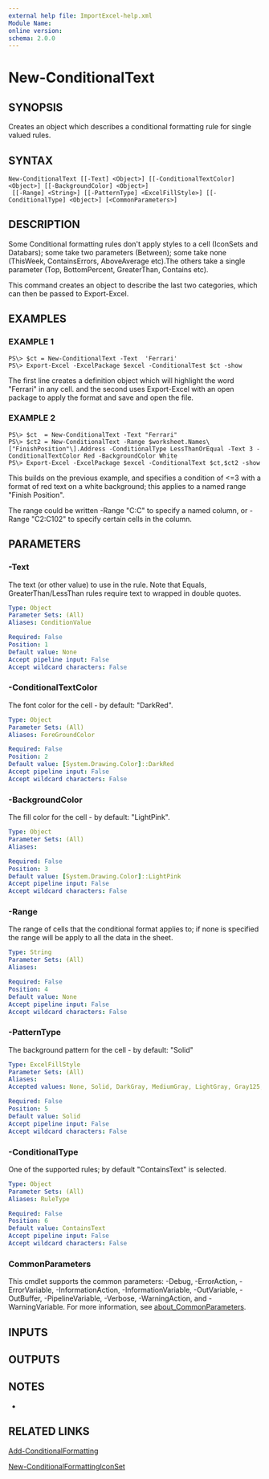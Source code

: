 ```yaml
---
external help file: ImportExcel-help.xml
Module Name:
online version:
schema: 2.0.0
---
```


# New-ConditionalText

## SYNOPSIS
Creates an object which describes a conditional formatting rule for single valued rules.

## SYNTAX

```
New-ConditionalText [[-Text] <Object>] [[-ConditionalTextColor] <Object>] [[-BackgroundColor] <Object>]
 [[-Range] <String>] [[-PatternType] <ExcelFillStyle>] [[-ConditionalType] <Object>] [<CommonParameters>]
```

## DESCRIPTION
Some Conditional formatting rules don't apply styles to a cell (IconSets and Databars); some take two parameters (Between); some take none (ThisWeek, ContainsErrors, AboveAverage etc).The others take a single parameter (Top, BottomPercent, GreaterThan, Contains etc).

This command  creates an object to describe the last two categories, which can then be passed to Export-Excel.

## EXAMPLES

### EXAMPLE 1
```
PS\> $ct = New-ConditionalText -Text  'Ferrari'
PS\> Export-Excel -ExcelPackage $excel -ConditionalTest $ct -show
```

The first line creates a definition object which will highlight the word "Ferrari" in any cell.
and the second uses Export-Excel with an open package to apply the format and save and open the file.

### EXAMPLE 2
```
PS\> $ct  = New-ConditionalText -Text "Ferrari"
PS\> $ct2 = New-ConditionalText -Range $worksheet.Names\["FinishPosition"\].Address -ConditionalType LessThanOrEqual -Text 3 -ConditionalTextColor Red -BackgroundColor White
PS\> Export-Excel -ExcelPackage $excel -ConditionalText $ct,$ct2 -show
```

This builds on the previous example, and specifies a condition of \<=3 with a format of red text on a white background; this applies to a named range "Finish Position".

The range could be written -Range "C:C" to specify a named column, or -Range "C2:C102" to specify certain cells in the column.

## PARAMETERS

### -Text
The text (or other value) to use in the rule.
Note that Equals, GreaterThan/LessThan rules require text to wrapped in double quotes.

```yaml
Type: Object
Parameter Sets: (All)
Aliases: ConditionValue

Required: False
Position: 1
Default value: None
Accept pipeline input: False
Accept wildcard characters: False
```

### -ConditionalTextColor
The font color for the cell - by default: "DarkRed".

```yaml
Type: Object
Parameter Sets: (All)
Aliases: ForeGroundColor

Required: False
Position: 2
Default value: [System.Drawing.Color]::DarkRed
Accept pipeline input: False
Accept wildcard characters: False
```

### -BackgroundColor
The fill color for the cell - by default: "LightPink".

```yaml
Type: Object
Parameter Sets: (All)
Aliases:

Required: False
Position: 3
Default value: [System.Drawing.Color]::LightPink
Accept pipeline input: False
Accept wildcard characters: False
```

### -Range
The range of cells that the conditional format applies to; if none is specified the range will be apply to all the data in the sheet.

```yaml
Type: String
Parameter Sets: (All)
Aliases:

Required: False
Position: 4
Default value: None
Accept pipeline input: False
Accept wildcard characters: False
```

### -PatternType
The background pattern for the cell - by default: "Solid"

```yaml
Type: ExcelFillStyle
Parameter Sets: (All)
Aliases:
Accepted values: None, Solid, DarkGray, MediumGray, LightGray, Gray125, Gray0625, DarkVertical, DarkHorizontal, DarkDown, DarkUp, DarkGrid, DarkTrellis, LightVertical, LightHorizontal, LightDown, LightUp, LightGrid, LightTrellis

Required: False
Position: 5
Default value: Solid
Accept pipeline input: False
Accept wildcard characters: False
```

### -ConditionalType
One of the supported rules; by default "ContainsText" is selected.

```yaml
Type: Object
Parameter Sets: (All)
Aliases: RuleType

Required: False
Position: 6
Default value: ContainsText
Accept pipeline input: False
Accept wildcard characters: False
```

### CommonParameters
This cmdlet supports the common parameters: -Debug, -ErrorAction, -ErrorVariable, -InformationAction, -InformationVariable, -OutVariable, -OutBuffer, -PipelineVariable, -Verbose, -WarningAction, and -WarningVariable. For more information, see [about_CommonParameters](http://go.microsoft.com/fwlink/?LinkID=113216).

## INPUTS

## OUTPUTS

## NOTES
*

## RELATED LINKS

[Add-ConditionalFormatting]()

[New-ConditionalFormattingIconSet]()

